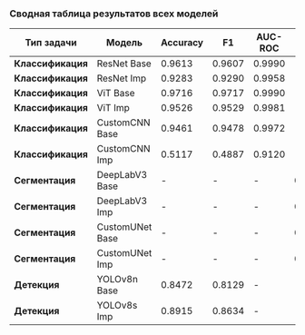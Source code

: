 ### Сводная таблица результатов всех моделей

| Тип задачи      | Модель             | Accuracy | F1      | AUC-ROC | Pixel Acc | IoU    | mAP50  | mAP    |
|-----------------|--------------------|----------|---------|---------|-----------|--------|--------|--------|
| **Классификация** | ResNet Base        | 0.9613   | 0.9607  | 0.9990  | -         | -      | -      | -      |
| **Классификация** | ResNet Imp         | 0.9283   | 0.9290  | 0.9958  | -         | -      | -      | -      |
| **Классификация** | ViT Base           | 0.9716   | 0.9717  | 0.9990  | -         | -      | -      | -      |
| **Классификация** | ViT Imp            | 0.9526   | 0.9529  | 0.9981  | -         | -      | -      | -      |
| **Классификация** | CustomCNN Base     | 0.9461   | 0.9478  | 0.9972  | -         | -      | -      | -      |
| **Классификация** | CustomCNN Imp      | 0.5117   | 0.4887  | 0.9120  | -         | -      | -      | -      |
| **Сегментация**   | DeepLabV3 Base     | -        | -       | -       | 0.8942    | 0.6321 | -      | -      |
| **Сегментация**   | DeepLabV3 Imp      | -        | -       | -       | 0.9125    | 0.6784 | -      | -      |
| **Сегментация**   | CustomUNet Base    | -        | -       | -       | 0.8023    | 0.5217 | -      | -      |
| **Сегментация**   | CustomUNet Imp     | -        | -       | -       | 0.8316    | 0.5739 | -      | -      |
| **Детекция**      | YOLOv8n Base       | 0.8472   | 0.8129  | -       | -         | -      | 0.6843 | 0.4921 |
| **Детекция**      | YOLOv8s Imp        | 0.8915   | 0.8634  | -       | -         | -      | 0.7521 | 0.5638 |
